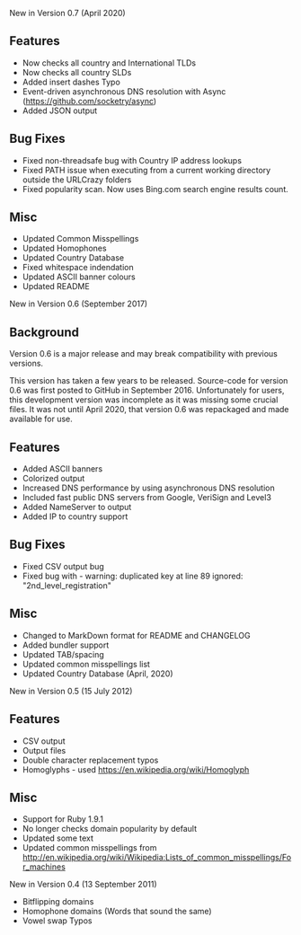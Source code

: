New in Version 0.7 (April 2020)

## Features
* Now checks all country and International TLDs
* Now checks all country SLDs
* Added insert dashes Typo
* Event-driven asynchronous DNS resolution with Async (https://github.com/socketry/async)
* Added JSON output

## Bug Fixes
* Fixed non-threadsafe bug with Country IP address lookups
* Fixed PATH issue when executing from a current working directory outside the URLCrazy folders
* Fixed popularity scan. Now uses Bing.com search engine results count.

## Misc
* Updated Common Misspellings
* Updated Homophones
* Updated Country Database
* Fixed whitespace indendation
* Updated ASCII banner colours
* Updated README


New in Version 0.6 (September 2017)

## Background
Version 0.6 is a major release and may break compatibility with previous versions.

This version has taken a few years to be released. Source-code for version 0.6 was first posted to GitHub in September 2016. Unfortunately for users, this development version was incomplete as it was missing some crucial files. It was not until April 2020, that version 0.6 was repackaged and made available for use.

## Features
* Added ASCII banners
* Colorized output
* Increased DNS performance by using asynchronous DNS resolution
* Included fast public DNS servers from Google, VeriSign and Level3
* Added NameServer to output
* Added IP to country support

## Bug Fixes
* Fixed CSV output bug
* Fixed bug with - warning: duplicated key at line 89 ignored: "2nd_level_registration"

## Misc
* Changed to MarkDown format for README and CHANGELOG
* Added bundler support
* Updated TAB/spacing
* Updated common misspellings list 
* Updated Country Database (April, 2020)


New in Version 0.5 (15 July 2012)

## Features
* CSV output
* Output files
* Double character replacement typos
* Homoglyphs - used https://en.wikipedia.org/wiki/Homoglyph

## Misc
* Support for Ruby 1.9.1
* No longer checks domain popularity by default
* Updated some text
* Updated common misspellings from http://en.wikipedia.org/wiki/Wikipedia:Lists_of_common_misspellings/For_machines


New in Version 0.4 (13 September 2011)

* Bitflipping domains
* Homophone domains (Words that sound the same)
* Vowel swap Typos

